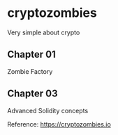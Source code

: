 # cryptozombies

Very simple about crypto

## Chapter 01

Zombie Factory

## Chapter 03

Advanced Solidity concepts


Reference: https://cryptozombies.io